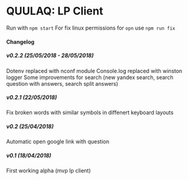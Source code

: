 # QUULAQ: LP Client
Run with `npm start`
For fix linux permissions for `opn` use `npm run fix`

#### Changelog
##### v0.2.2 (25/05/2018 - 28/05/2018)
Dotenv replaced with nconf module
Console.log replaced with winston logger
Some improvements for search (new yandex search, search question with answers, search split answers)

##### v0.2.1 (22/05/2018)
Fix broken words with similar symbols in diffenert keyboard layouts

##### v0.2 (25/04/2018)
Automatic open google link with question

##### v0.1 (18/04/2018)
First working alpha (mvp lp client)